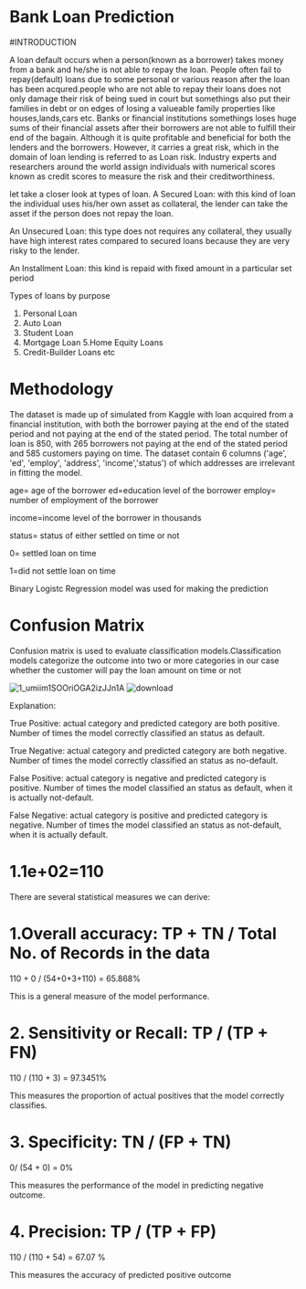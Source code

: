 # Bank Loan Prediction

#INTRODUCTION

A loan default occurs when a person(known as a borrower) takes money from a bank and he/she is not able to repay the loan. People often fail to repay(default) loans due to some personal or various reason after the loan has been acqured.people who are not able to repay their loans does not only damage their risk of being
sued in court but somethings also put their families in debt or on edges of losing a valueable family properties like houses,lands,cars etc. Banks or financial institutions somethings loses huge sums of their financial assets after their borrowers are not able to fulfill their end of the bagain.
Although it is quite profitable and beneficial for both the lenders and the borrowers. However, it carries a great risk, which in the domain of loan lending is referred to as Loan risk. Industry experts and researchers around the world assign individuals with numerical scores known as credit scores to measure the risk and their
creditworthiness.

let take a closer look at types of loan.
A Secured Loan: with this kind of loan the individual uses his/her own asset as collateral, the lender can take the asset if the person does not repay the loan.

An Unsecured Loan: this type does not requires any collateral, they usually have high interest rates compared to secured loans because they are very risky to the lender.

An Installment Loan: this kind is repaid with fixed amount in a particular set period

Types of loans by purpose
1. Personal Loan
2. Auto Loan 
3. Student Loan
4. Mortgage Loan 5.Home Equity Loans
5. Credit-Builder Loans etc


# Methodology
The dataset is made up of simulated from Kaggle with loan acquired from a financial institution, with both the borrower paying at the end of the stated period and not paying at the end of the stated period. The total number of loan is 850, with 265 borrowers not paying at the end of the stated period and 585 customers paying on time. The dataset contain 6 columns ('age', 'ed', 'employ', 'address', 'income','status') of which addresses are irrelevant in fitting the model.

age= age of the borrower ed=education level of the borrower employ= number of employment of the borrower 

income=income level of the borrower in thousands

status= status of either settled on time or not 

0= settled loan on time

1=did not settle loan on time

Binary Logistc Regression model was used for making the prediction

# Confusion Matrix
Confusion matrix is used to evaluate classification models.Classification models categorize the outcome into two or more categories in our case whether the customer will pay the loan amount on time or not

![1_umiim1SOOriOGA2izJJn1A](https://user-images.githubusercontent.com/59277986/228695552-25389030-cdba-4bb1-b33d-8b88b284f34b.png)
![download](https://user-images.githubusercontent.com/59277986/228700203-9b392eec-ce8c-4bca-a678-605b6817fb98.png)


Explanation:

True Positive: actual category and predicted category are both positive. Number of times the model correctly classified an status as default.

True Negative: actual category and predicted category are both negative. Number of times the model correctly classified an status as no-default.

False Positive: actual category is negative and predicted category is positive. Number of times the model classified an status as default, when it is actually not-default.

False Negative: actual category is positive and predicted category is negative. Number of times the model classified an status as not-default, when it is actually default.

# 1.1e+02=110

There are several statistical measures we can derive:

# 1.Overall accuracy: TP + TN / Total No. of Records in the data

110 + 0 / (54+0+3+110) = 65.868%

This is a general measure of the model performance.

# 2. Sensitivity or Recall: TP / (TP + FN)

110 / (110 + 3) = 97.3451%

This measures the proportion of actual positives that the model correctly classifies.

# 3. Specificity: TN / (FP + TN)

0/ (54 + 0) = 0%

This measures the performance of the model in predicting negative outcome.

# 4. Precision: TP / (TP + FP)

110 / (110 + 54) = 67.07 %

This measures the accuracy of predicted positive outcome
